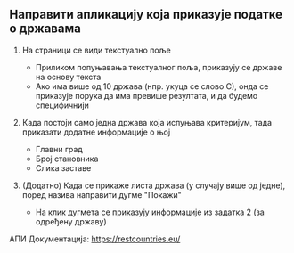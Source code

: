 ## Направити апликацију која приказује податке о државама

1. На страници се види текстуално поље 
    - Приликом попуњавања текстуалног поља, приказују се државе на основу текста
    - Ако има више од 10 држава (нпр. укуца се слово С), онда се приказује порука да има превише резултата, и да будемо специфичнији

2. Када постоји само једна држава која испуњава критеријум, тада приказати додатне информације о њој
    - Главни град
    - Број становника
    - Слика заставе

3. (Додатно) Када се прикаже листа држава (у случају више од једне), поред назива направити дугме "Покажи"
    - На клик дугмета се приказују информације из задатка 2 (за одређену државу)

АПИ Документација: https://restcountries.eu/